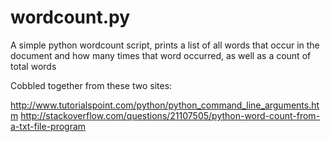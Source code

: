 wordcount.py
============

A simple python wordcount script, prints a list of all words that occur in the document and how many times that word occurred, as well as a count of total words

Cobbled together from these two sites:

http://www.tutorialspoint.com/python/python_command_line_arguments.htm
http://stackoverflow.com/questions/21107505/python-word-count-from-a-txt-file-program
